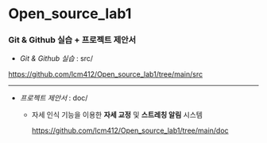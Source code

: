# Open_source_lab1
 
### Git & Github 실습 + 프로젝트 제안서


* _Git & Github 실습_ : src/

https://github.com/lcm412/Open_source_lab1/tree/main/src


<hr/>



+ _프로젝트 제안서_ : doc/

  + 자세 인식 기능을 이용한 **자세 교정** 및 **스트레칭 알림** 시스템
  
    https://github.com/lcm412/Open_source_lab1/tree/main/doc

